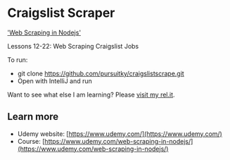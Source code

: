 # Craigslist Scraper
['Web Scraping in Nodejs'](https://www.udemy.com/web-scraping-in-nodejs/)

Lessons 12-22: Web Scraping Craigslist Jobs

To run:
  * git clone https://github.com/pursuitky/craigslistscrape.git
  * Open with IntelliJ and run

Want to see what else I am learning? Please [visit my rel.it](https://repl.it/@pursuitky).

## Learn more

  * Udemy website: [https://www.udemy.com/](https://www.udemy.com/)
  * Course: [https://www.udemy.com/web-scraping-in-nodejs/](https://www.udemy.com/web-scraping-in-nodejs/)